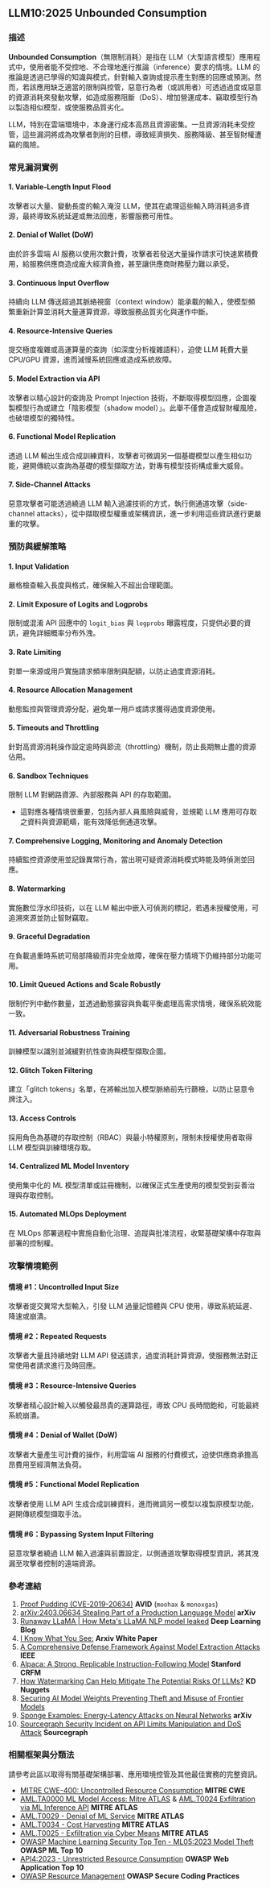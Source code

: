 ## LLM10:2025 Unbounded Consumption

### 描述

**Unbounded Consumption**（無限制消耗）是指在 LLM（大型語言模型）應用程式中，使用者能不受控地、不合理地進行推論（inference）要求的情境。LLM 的推論是透過已學得的知識與模式，針對輸入查詢或提示產生對應的回應或預測。然而，若該應用缺乏適當的限制與控管，惡意行為者（或誤用者）可透過過度或惡意的資源消耗來發動攻擊，如造成服務阻斷（DoS）、增加營運成本、竊取模型行為以製造相似模型，或使服務品質劣化。

LLM，特別在雲端環境中，本身運行成本高昂且資源密集。一旦資源消耗未受控管，這些漏洞將成為攻擊者剝削的目標，導致經濟損失、服務降級、甚至智財權遭竊的風險。

### 常見漏洞實例

#### 1. Variable-Length Input Flood
攻擊者以大量、變動長度的輸入淹沒 LLM，使其在處理這些輸入時消耗過多資源，最終導致系統延遲或無法回應，影響服務可用性。

#### 2. Denial of Wallet (DoW)
由於許多雲端 AI 服務以使用次數計費，攻擊者若發送大量操作請求可快速累積費用，給服務供應商造成龐大經濟負擔，甚至讓供應商財務壓力難以承受。

#### 3. Continuous Input Overflow
持續向 LLM 傳送超過其脈絡視窗（context window）能承載的輸入，使模型頻繁重新計算並消耗大量運算資源，導致服務品質劣化與運作中斷。

#### 4. Resource-Intensive Queries
提交極度複雜或高運算量的查詢（如深度分析複雜語料），迫使 LLM 耗費大量 CPU/GPU 資源，進而減慢系統回應或造成系統故障。

#### 5. Model Extraction via API
攻擊者以精心設計的查詢及 Prompt Injection 技術，不斷取得模型回應，企圖複製模型行為或建立「陰影模型（shadow model）」。此舉不僅會造成智財權風險，也破壞模型的獨特性。

#### 6. Functional Model Replication
透過 LLM 輸出生成合成訓練資料，攻擊者可微調另一個基礎模型以產生相似功能，避開傳統以查詢為基礎的模型擷取方法，對專有模型技術構成重大威脅。

#### 7. Side-Channel Attacks
惡意攻擊者可能透過繞過 LLM 輸入過濾技術的方式，執行側通道攻擊（side-channel attacks），從中擷取模型權重或架構資訊，進一步利用這些資訊進行更嚴重的攻擊。

### 預防與緩解策略

#### 1. Input Validation
嚴格檢查輸入長度與格式，確保輸入不超出合理範圍。

#### 2. Limit Exposure of Logits and Logprobs
限制或混淆 API 回應中的 `logit_bias` 與 `logprobs` 曝露程度，只提供必要的資訊，避免詳細概率分布外洩。

#### 3. Rate Limiting
對單一來源或用戶實施請求頻率限制與配額，以防止過度資源消耗。

#### 4. Resource Allocation Management
動態監控與管理資源分配，避免單一用戶或請求獲得過度資源使用。

#### 5. Timeouts and Throttling
針對高資源消耗操作設定逾時與節流（throttling）機制，防止長期無止盡的資源佔用。

#### 6. Sandbox Techniques
限制 LLM 對網路資源、內部服務與 API 的存取範圍。  
- 這對應各種情境很重要，包括內部人員風險與威脅，並規範 LLM 應用可存取之資料與資源範疇，能有效降低側通道攻擊。

#### 7. Comprehensive Logging, Monitoring and Anomaly Detection
持續監控資源使用並記錄異常行為，當出現可疑資源消耗模式時能及時偵測並回應。

#### 8. Watermarking
實施數位浮水印技術，以在 LLM 輸出中嵌入可偵測的標記，若遇未授權使用，可追溯來源並防止智財竊取。

#### 9. Graceful Degradation
在負載過重時系統可局部降級而非完全故障，確保在壓力情境下仍維持部分功能可用。

#### 10. Limit Queued Actions and Scale Robustly
限制佇列中動作數量，並透過動態擴容與負載平衡處理高需求情境，確保系統效能一致。

#### 11. Adversarial Robustness Training
訓練模型以識別並減緩對抗性查詢與模型擷取企圖。

#### 12. Glitch Token Filtering
建立「glitch tokens」名單，在將輸出加入模型脈絡前先行篩檢，以防止惡意令牌注入。

#### 13. Access Controls
採用角色為基礎的存取控制（RBAC）與最小特權原則，限制未授權使用者取得 LLM 模型與訓練環境存取。

#### 14. Centralized ML Model Inventory
使用集中化的 ML 模型清單或註冊機制，以確保正式生產使用的模型受到妥善治理與存取控制。

#### 15. Automated MLOps Deployment
在 MLOps 部署過程中實施自動化治理、追蹤與批准流程，收緊基礎架構中存取與部署的控制權。

### 攻擊情境範例

#### 情境 #1：Uncontrolled Input Size
攻擊者提交異常大型輸入，引發 LLM 過量記憶體與 CPU 使用，導致系統延遲、降速或崩潰。

#### 情境 #2：Repeated Requests
攻擊者大量且持續地對 LLM API 發送請求，過度消耗計算資源，使服務無法對正常使用者請求進行及時回應。

#### 情境 #3：Resource-Intensive Queries
攻擊者精心設計輸入以觸發最昂貴的運算路徑，導致 CPU 長時間飽和，可能最終系統崩潰。

#### 情境 #4：Denial of Wallet (DoW)
攻擊者大量產生可計費的操作，利用雲端 AI 服務的付費模式，迫使供應商承擔高昂費用至經濟無法負荷。

#### 情境 #5：Functional Model Replication
攻擊者使用 LLM API 生成合成訓練資料，進而微調另一模型以複製原模型功能，避開傳統模型擷取手法。

#### 情境 #6：Bypassing System Input Filtering
惡意攻擊者繞過 LLM 輸入過濾與前置設定，以側通道攻擊取得模型資訊，將其洩漏至攻擊者控制的遠端資源。

### 參考連結

1. [Proof Pudding (CVE-2019-20634)](https://avidml.org/database/avid-2023-v009/) **AVID** (`moohax` & `monoxgas`)  
2. [arXiv:2403.06634 Stealing Part of a Production Language Model](https://arxiv.org/abs/2403.06634) **arXiv**  
3. [Runaway LLaMA | How Meta's LLaMA NLP model leaked](https://www.deeplearning.ai/the-batch/how-metas-llama-nlp-model-leaked/) **Deep Learning Blog**  
4. [I Know What You See:](https://arxiv.org/pdf/1803.05847.pdf) **Arxiv White Paper**  
5. [A Comprehensive Defense Framework Against Model Extraction Attacks](https://ieeexplore.ieee.org/document/10080996) **IEEE**  
6. [Alpaca: A Strong, Replicable Instruction-Following Model](https://crfm.stanford.edu/2023/03/13/alpaca.html) **Stanford CRFM**  
7. [How Watermarking Can Help Mitigate The Potential Risks Of LLMs?](https://www.kdnuggets.com/2023/03/watermarking-help-mitigate-potential-risks-llms.html) **KD Nuggets**  
8. [Securing AI Model Weights Preventing Theft and Misuse of Frontier Models](https://www.rand.org/content/dam/rand/pubs/research_reports/RRA2800/RRA2849-1/RAND_RRA2849-1.pdf)  
9. [Sponge Examples: Energy-Latency Attacks on Neural Networks](https://arxiv.org/abs/2006.03463) **arXiv**  
10. [Sourcegraph Security Incident on API Limits Manipulation and DoS Attack](https://about.sourcegraph.com/blog/security-update-august-2023) **Sourcegraph**

### 相關框架與分類法

請參考此區以取得有關基礎架構部署、應用環境控管及其他最佳實務的完整資訊。

- [MITRE CWE-400: Uncontrolled Resource Consumption](https://cwe.mitre.org/data/definitions/400.html) **MITRE CWE**  
- [AML.TA0000 ML Model Access: Mitre ATLAS](https://atlas.mitre.org/tactics/AML.TA0000) & [AML.T0024 Exfiltration via ML Inference API](https://atlas.mitre.org/techniques/AML.T0024) **MITRE ATLAS**  
- [AML.T0029 - Denial of ML Service](https://atlas.mitre.org/techniques/AML.T0029) **MITRE ATLAS**  
- [AML.T0034 - Cost Harvesting](https://atlas.mitre.org/techniques/AML.T0034) **MITRE ATLAS**  
- [AML.T0025 - Exfiltration via Cyber Means](https://atlas.mitre.org/techniques/AML.T0025) **MITRE ATLAS**  
- [OWASP Machine Learning Security Top Ten - ML05:2023 Model Theft](https://owasp.org/www-project-machine-learning-security-top-10/docs/ML05_2023-Model_Theft.html) **OWASP ML Top 10**  
- [API4:2023 - Unrestricted Resource Consumption](https://owasp.org/API-Security/editions/2023/en/0xa4-unrestricted-resource-consumption/) **OWASP Web Application Top 10**  
- [OWASP Resource Management](https://owasp.org/www-project-secure-coding-practices-quick-reference-guide/) **OWASP Secure Coding Practices**
